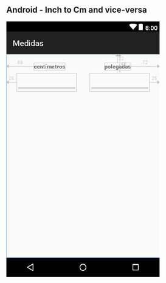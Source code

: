 
## Android - Inch to Cm and vice-versa

![pagina index](https://raw.githubusercontent.com/joaorik/android-medidas/master/index.PNG)
